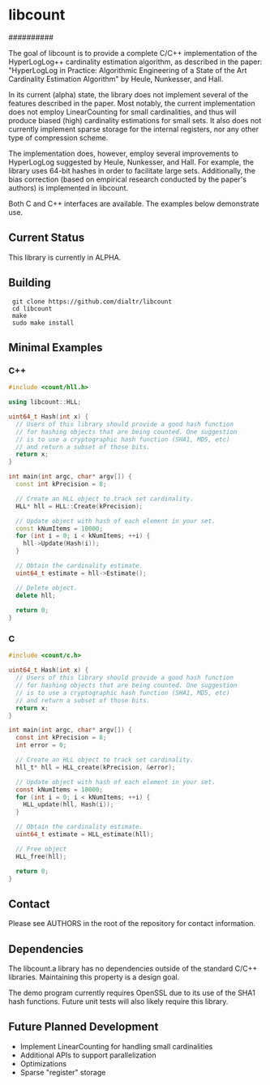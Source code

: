 # libcount
##########

The goal of libcount is to provide a complete C/C++ implementation of the
HyperLogLog++ cardinality estimation algorithm, as described in the paper:
"HyperLogLog in Practice: Algorithmic Engineering of a State of the Art
Cardinality Estimation Algorithm" by Heule, Nunkesser, and Hall.

In its current (alpha) state, the library does not implement several of the
features described in the paper. Most notably, the current implementation does
not employ LinearCounting for small cardinalities, and thus will produce
biased (high) cardinality estimations for small sets. It also does not
currently implement sparse storage for the internal registers, nor any
other type of compression scheme.

The implementation does, however, employ several improvements to HyperLogLog
suggested by Heule, Nunkesser, and Hall. For example, the library uses
64-bit hashes in order to facilitate large sets. Additionally, the bias
correction (based on empirical research conducted by the paper's authors)
is implemented in libcount.

Both C and C++ interfaces are available. The examples below demonstrate use.

## Current Status

This library is currently in ALPHA.

## Building

     git clone https://github.com/dialtr/libcount
     cd libcount
     make
     sudo make install

## Minimal Examples

### C++
```C++
#include <count/hll.h>

using libcount::HLL;

uint64_t Hash(int x) {
  // Users of this library should provide a good hash function
  // for hashing objects that are being counted. One suggestion
  // is to use a cryptographic hash function (SHA1, MD5, etc)
  // and return a subset of those bits.
  return x;
}

int main(int argc, char* argv[]) {
  const int kPrecision = 8;

  // Create an HLL object to track set cardinality.
  HLL* hll = HLL::Create(kPrecision);

  // Update object with hash of each element in your set.
  const kNumItems = 10000;
  for (int i = 0; i < kNumItems; ++i) {
    hll->Update(Hash(i));
  }

  // Obtain the cardinality estimate.
  uint64_t estimate = hll->Estimate();

  // Delete object.
  delete hll;
  
  return 0;
}
```

### C
```C
#include <count/c.h>

uint64_t Hash(int x) {
  // Users of this library should provide a good hash function
  // for hashing objects that are being counted. One suggestion
  // is to use a cryptographic hash function (SHA1, MD5, etc)
  // and return a subset of those bits.
  return x;
}

int main(int argc, char* argv[]) {
  const int kPrecision = 8;
  int error = 0;

  // Create an HLL object to track set cardinality.
  hll_t* hll = HLL_create(kPrecision, &error);

  // Update object with hash of each element in your set.
  const kNumItems = 10000;
  for (int i = 0; i < kNumItems; ++i) {
    HLL_update(hll, Hash(i));
  }

  // Obtain the cardinality estimate.
  uint64_t estimate = HLL_estimate(hll);

  // Free object
  HLL_free(hll);

  return 0;
}
```

## Contact
Please see AUTHORS in the root of the repository for contact information.

## Dependencies
The libcount.a library has no dependencies outside of the standard C/C++
libraries. Maintaining this property is a design goal.

The demo program currently requires OpenSSL due to its use of the SHA1
hash functions. Future unit tests will also likely require this library.

## Future Planned Development

* Implement LinearCounting for handling small cardinalities
* Additional APIs to support parallelization
* Optimizations
* Sparse "register" storage
